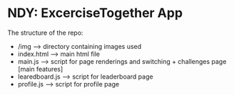 # NDY: ExcerciseTogether App

The structure of the repo:
* /img --> directory containing images used 
* index.html --> main html file
* main.js --> script for page renderings and switching + challenges page [main features]
* learedboard.js --> script for leaderboard page
* profile.js --> script for profile page
